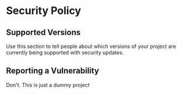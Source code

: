 # Security Policy

## Supported Versions

Use this section to tell people about which versions of your project are
currently being supported with security updates.

## Reporting a Vulnerability

Don't. This is just a dummy project 
